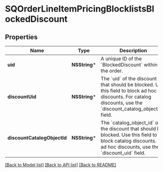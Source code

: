 # SQOrderLineItemPricingBlocklistsBlockedDiscount

## Properties
Name | Type | Description | Notes
------------ | ------------- | ------------- | -------------
**uid** | **NSString*** | A unique ID of the &#x60;BlockedDiscount&#x60; within the order. | [optional] 
**discountUid** | **NSString*** | The &#x60;uid&#x60; of the discount that should be blocked. Use this field to block ad hoc discounts. For catalog discounts, use the &#x60;discount_catalog_object_id&#x60; field. | [optional] 
**discountCatalogObjectId** | **NSString*** | The &#x60;catalog_object_id&#x60; of the discount that should be blocked. Use this field to block catalog discounts. For ad hoc discounts, use the &#x60;discount_uid&#x60; field. | [optional] 

[[Back to Model list]](../README.md#documentation-for-models) [[Back to API list]](../README.md#documentation-for-api-endpoints) [[Back to README]](../README.md)


